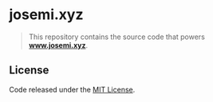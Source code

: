 # josemi.xyz

> This repository contains the source code that powers **www.josemi.xyz**.


## License

Code released under the [MIT License](./LICENSE).
